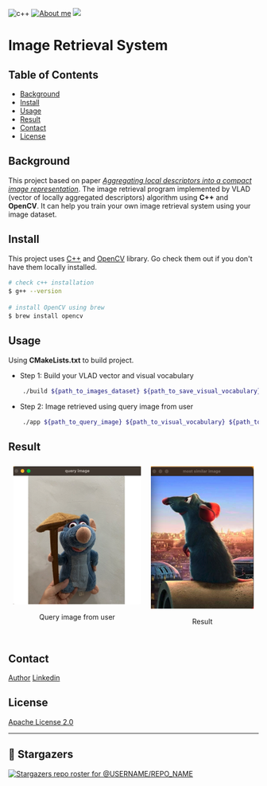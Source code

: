 ![c++](https://img.shields.io/badge/C%2B%2B-00599C?style=for-the-badge&logo=c%2B%2B&logoColor=white)
[![About me](https://img.shields.io/badge/LinkedIn-0077B5?style=for-the-badge&logo=linkedin&logoColor=white)](https://www.linkedin.com/in/mingjun-m-0bb5401a1/)
![](https://img.shields.io/github/stars/mingjm3/image_retrieval_system.svg)


# Image Retrieval System

## Table of Contents

- [Background](#background)
- [Install](#install)
- [Usage](#usage)
- [Result](#result)
- [Contact](#contact)
- [License](#license)

## Background

This project based on paper *[Aggregating local descriptors into a compact image representation](https://ieeexplore.ieee.org/document/5540039)*. The image retrieval program implemented by VLAD (vector of locally aggregated descriptors) algorithm using **C++** and **OpenCV**. It can help you train your own image retrieval system using your image dataset.

## Install

This project uses [C++](https://cplusplus.com/) and [OpenCV](https://opencv.org/) library. Go check them out if you don't have them locally installed.

```sh
# check c++ installation
$ g++ --version

# install OpenCV using brew
$ brew install opencv
```

## Usage

Using **CMakeLists.txt** to build project.

- Step 1: Build your VLAD vector and visual vocabulary

```sh
    ./build ${path_to_images_dataset} ${path_to_save_visual_vocabulary} ${path_to_save_vlad_vector_model}
```

- Step 2: Image retrieved using query image from user

```sh
    ./app ${path_to_query_image} ${path_to_visual_vocabulary} ${path_to_vlad_vector_model}
```

## Result

<div style="display:flex; justify-content: center;">
    <div style="flex: 50%; padding: 10px;">
        <img src="assets/query.jpg" alt="Query image from user" style="width: 100%;">
        <p style="text-align: center;">Query image from user</p>
    </div>
    <div style="flex: 40%; padding: 10px;">
        <img src="assets/result.jpg" alt="Result" style="width: 100%;">
        <p style="text-align: center;">Result</p>
    </div>
</div>

## Contact

[Author](https://mingjm3.github.io/)
[Linkedin](https://www.linkedin.com/in/mingjun-m-0bb5401a1/)

## License

[Apache License 2.0](https://github.com/mingjm3/image_retrieval_system/blob/master/LICENSE)

---

## 🎉 Stargazers

[![Stargazers repo roster for @USERNAME/REPO_NAME](https://reporoster.com/stars/mingjm3/image_retrieval_system
)](https://github.com/mingjm3/image_retrieval_system/stargazers)